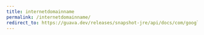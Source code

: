```yaml
---
title: internetdomainname
permalink: /internetdomainname/
redirect_to: https://guava.dev/releases/snapshot-jre/api/docs/com/google/common/net/InternetDomainName.html
---
```

